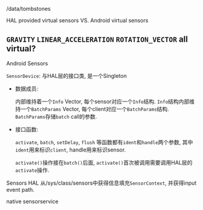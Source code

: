 /data/tombstones

HAL provided virtual sensors VS. Android virtual sensors

`GRAVITY` `LINEAR_ACCELERATION` `ROTATION_VECTOR` all virtual?
----

Android Sensors

`SensorDevice`: 与HAL层的接口类, 是一个Singleton

* 数据成员:

  内部维持着一个`Info` Vector, 每个sensor对应一个`Info`结构. `Info`结构内部维持一个`BatchParams` Vector, 每个client对应一个`BatchParams`结构. `BatchParams`存储`batch` call的参数.

* 接口函数:

  `activate`, `batch`, `setDelay`, `flush` 等函数都有`ident`和`handle`两个参数, 其中`ident`用来标识`client`, handle用来标识sensor.

  `activate()`操作接在`batch()`后面, `activate()`首次被调用需要调用HAL层的`activate`操作.

Sensors HAL
  从/sys/class/sensors中获得信息填充`SensorContext`, 并获得input event path.

native sensorservice
